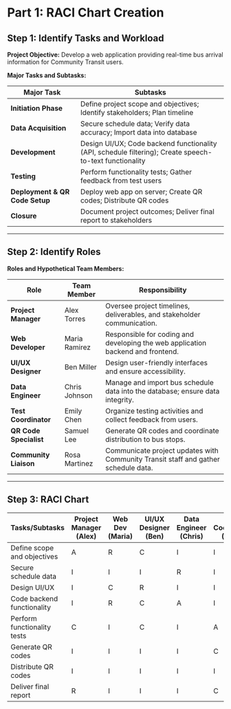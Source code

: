 # **Part 1: RACI Chart Creation**

## **Step 1: Identify Tasks and Workload**

**Project Objective:** Develop a web application providing real-time bus arrival information for Community Transit users.

**Major Tasks and Subtasks:**

| **Major Task**                   | **Subtasks**                                                              |
|----------------------------------|---------------------------------------------------------------------------|
| **Initiation Phase**             | Define project scope and objectives; Identify stakeholders; Plan timeline |
| **Data Acquisition**             | Secure schedule data; Verify data accuracy; Import data into database     |
| **Development**                  | Design UI/UX; Code backend functionality (API, schedule filtering); Create speech-to-text functionality |
| **Testing**                      | Perform functionality tests; Gather feedback from test users              |
| **Deployment & QR Code Setup**   | Deploy web app on server; Create QR codes; Distribute QR codes            |
| **Closure**                      | Document project outcomes; Deliver final report to stakeholders           |

---

## **Step 2: Identify Roles**

**Roles and Hypothetical Team Members:**

| **Role**               | **Team Member**        | **Responsibility**                                                                                      |
|------------------------|-----------------------|------------------------------------------------------------------------------------------------------|
| **Project Manager**     | Alex Torres           | Oversee project timelines, deliverables, and stakeholder communication.                              |
| **Web Developer**       | Maria Ramirez         | Responsible for coding and developing the web application backend and frontend.                     |
| **UI/UX Designer**      | Ben Miller            | Design user-friendly interfaces and ensure accessibility.                                           |
| **Data Engineer**       | Chris Johnson         | Manage and import bus schedule data into the database; ensure data integrity.                       |
| **Test Coordinator**    | Emily Chen            | Organize testing activities and collect feedback from users.                                        |
| **QR Code Specialist**  | Samuel Lee            | Generate QR codes and coordinate distribution to bus stops.                                         |
| **Community Liaison**   | Rosa Martinez         | Communicate project updates with Community Transit staff and gather schedule data.                  |

---

## **Step 3: RACI Chart**


| **Tasks/Subtasks**                | **Project Manager (Alex)** | **Web Dev (Maria)** | **UI/UX Designer (Ben)** | **Data Engineer (Chris)** | **Test Coordinator (Emily)** | **QR Specialist (Samuel)** | **Community Liaison (Rosa)** |
|-----------------------------------|----------------------------|---------------------|---------------------------|----------------------------|-----------------------------|-----------------------------|-------------------------------|
| Define scope and objectives       | A                          | R                   | C                         | I                          | I                           | I                           | R                             |
| Secure schedule data              | I                          | I                   | I                         | R                          | I                           | I                           | A                             |
| Design UI/UX                     | I                          | C                   | R                         | I                          | I                           | I                           | C                             |
| Code backend functionality        | I                          | R                   | C                         | A                          | I                           | I                           | I                             |
| Perform functionality tests       | C                          | I                   | C                         | I                          | A                           | I                           | I                             |
| Generate QR codes                 | I                          | I                   | I                         | I                          | C                           | A                           | C                             |
| Distribute QR codes               | I                          | I                   | I                         | I                          | I                           | A                           | R                             |
| Deliver final report              | R                          | I                   | I                         | I                          | C                           | I                           | C                             |


